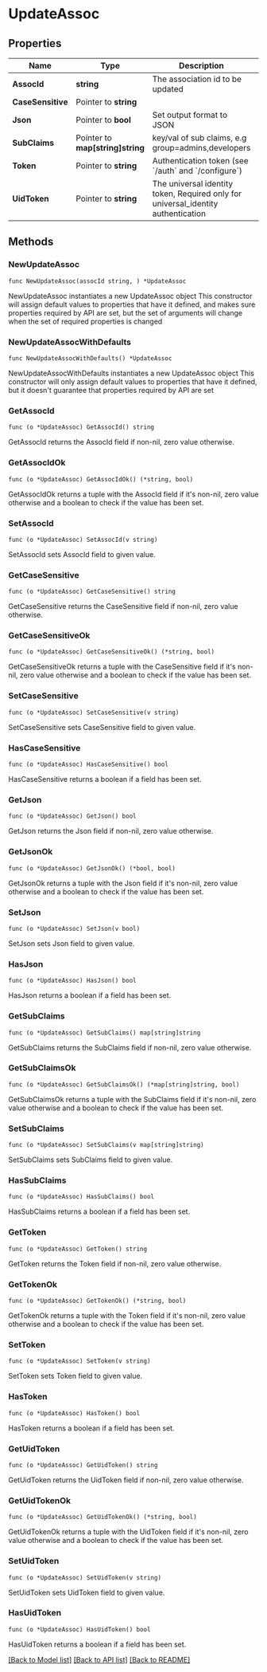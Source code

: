 # UpdateAssoc

## Properties

Name | Type | Description | Notes
------------ | ------------- | ------------- | -------------
**AssocId** | **string** | The association id to be updated | 
**CaseSensitive** | Pointer to **string** |  | [optional] 
**Json** | Pointer to **bool** | Set output format to JSON | [optional] 
**SubClaims** | Pointer to **map[string]string** | key/val of sub claims, e.g group&#x3D;admins,developers | [optional] 
**Token** | Pointer to **string** | Authentication token (see &#x60;/auth&#x60; and &#x60;/configure&#x60;) | [optional] 
**UidToken** | Pointer to **string** | The universal identity token, Required only for universal_identity authentication | [optional] 

## Methods

### NewUpdateAssoc

`func NewUpdateAssoc(assocId string, ) *UpdateAssoc`

NewUpdateAssoc instantiates a new UpdateAssoc object
This constructor will assign default values to properties that have it defined,
and makes sure properties required by API are set, but the set of arguments
will change when the set of required properties is changed

### NewUpdateAssocWithDefaults

`func NewUpdateAssocWithDefaults() *UpdateAssoc`

NewUpdateAssocWithDefaults instantiates a new UpdateAssoc object
This constructor will only assign default values to properties that have it defined,
but it doesn't guarantee that properties required by API are set

### GetAssocId

`func (o *UpdateAssoc) GetAssocId() string`

GetAssocId returns the AssocId field if non-nil, zero value otherwise.

### GetAssocIdOk

`func (o *UpdateAssoc) GetAssocIdOk() (*string, bool)`

GetAssocIdOk returns a tuple with the AssocId field if it's non-nil, zero value otherwise
and a boolean to check if the value has been set.

### SetAssocId

`func (o *UpdateAssoc) SetAssocId(v string)`

SetAssocId sets AssocId field to given value.


### GetCaseSensitive

`func (o *UpdateAssoc) GetCaseSensitive() string`

GetCaseSensitive returns the CaseSensitive field if non-nil, zero value otherwise.

### GetCaseSensitiveOk

`func (o *UpdateAssoc) GetCaseSensitiveOk() (*string, bool)`

GetCaseSensitiveOk returns a tuple with the CaseSensitive field if it's non-nil, zero value otherwise
and a boolean to check if the value has been set.

### SetCaseSensitive

`func (o *UpdateAssoc) SetCaseSensitive(v string)`

SetCaseSensitive sets CaseSensitive field to given value.

### HasCaseSensitive

`func (o *UpdateAssoc) HasCaseSensitive() bool`

HasCaseSensitive returns a boolean if a field has been set.

### GetJson

`func (o *UpdateAssoc) GetJson() bool`

GetJson returns the Json field if non-nil, zero value otherwise.

### GetJsonOk

`func (o *UpdateAssoc) GetJsonOk() (*bool, bool)`

GetJsonOk returns a tuple with the Json field if it's non-nil, zero value otherwise
and a boolean to check if the value has been set.

### SetJson

`func (o *UpdateAssoc) SetJson(v bool)`

SetJson sets Json field to given value.

### HasJson

`func (o *UpdateAssoc) HasJson() bool`

HasJson returns a boolean if a field has been set.

### GetSubClaims

`func (o *UpdateAssoc) GetSubClaims() map[string]string`

GetSubClaims returns the SubClaims field if non-nil, zero value otherwise.

### GetSubClaimsOk

`func (o *UpdateAssoc) GetSubClaimsOk() (*map[string]string, bool)`

GetSubClaimsOk returns a tuple with the SubClaims field if it's non-nil, zero value otherwise
and a boolean to check if the value has been set.

### SetSubClaims

`func (o *UpdateAssoc) SetSubClaims(v map[string]string)`

SetSubClaims sets SubClaims field to given value.

### HasSubClaims

`func (o *UpdateAssoc) HasSubClaims() bool`

HasSubClaims returns a boolean if a field has been set.

### GetToken

`func (o *UpdateAssoc) GetToken() string`

GetToken returns the Token field if non-nil, zero value otherwise.

### GetTokenOk

`func (o *UpdateAssoc) GetTokenOk() (*string, bool)`

GetTokenOk returns a tuple with the Token field if it's non-nil, zero value otherwise
and a boolean to check if the value has been set.

### SetToken

`func (o *UpdateAssoc) SetToken(v string)`

SetToken sets Token field to given value.

### HasToken

`func (o *UpdateAssoc) HasToken() bool`

HasToken returns a boolean if a field has been set.

### GetUidToken

`func (o *UpdateAssoc) GetUidToken() string`

GetUidToken returns the UidToken field if non-nil, zero value otherwise.

### GetUidTokenOk

`func (o *UpdateAssoc) GetUidTokenOk() (*string, bool)`

GetUidTokenOk returns a tuple with the UidToken field if it's non-nil, zero value otherwise
and a boolean to check if the value has been set.

### SetUidToken

`func (o *UpdateAssoc) SetUidToken(v string)`

SetUidToken sets UidToken field to given value.

### HasUidToken

`func (o *UpdateAssoc) HasUidToken() bool`

HasUidToken returns a boolean if a field has been set.


[[Back to Model list]](../README.md#documentation-for-models) [[Back to API list]](../README.md#documentation-for-api-endpoints) [[Back to README]](../README.md)


